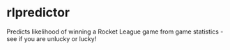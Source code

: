 # rlpredictor
Predicts likelihood of winning a Rocket League game from game statistics - see if you are unlucky or lucky!
